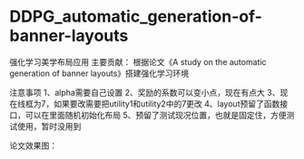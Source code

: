 # DDPG_automatic_generation-of-banner-layouts
强化学习美学布局应用
主要贡献：
根据论文《A study on the automatic generation of banner layouts》搭建强化学习环境

注意事项
1、alpha需要自己设置
2、奖励的系数可以变小点，现在有点大
3、现在线框为7，如果要改需要把utility1和utility2中的7更改
4、layout预留了函数接口，可以在里面随机初始化布局
5、预留了测试现况位置，也就是固定住，方便测试使用，暂时没用到

论文效果图：

